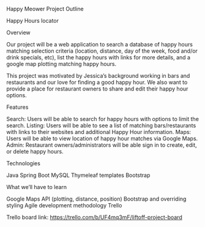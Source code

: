 Happy Meower Project Outline

Happy Hours locator

Overview

Our project will be a web application to search a database of happy hours matching selection criteria (location, distance, day of the week, food and/or drink specials, etc), list the happy hours with links for more details, and a google map plotting matching happy hours.

This project was motivated by Jessica’s background working in bars and restaurants and our love for finding a good happy hour. We also want to provide a place for restaurant owners to share and edit their happy hour options.


Features

Search: Users will be able to search for happy hours with options to limit the search.
Listing: Users will be able to see a list of matching bars/restaurants with links to their websites and additional Happy Hour information. 
Maps: Users will be able to view location of happy hour matches via Google Maps.
Admin: Restaurant owners/administrators will be able sign in to create, edit, or delete happy hours.


Technologies

Java
Spring Boot
MySQL
Thymeleaf templates
Bootstrap


What we’ll have to learn

Google Maps API (plotting, distance, position)
Bootstrap and overriding styling
Agile development methodology
Trello

Trello board link:
https://trello.com/b/UF4mq3mF/liftoff-project-board